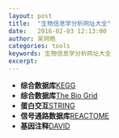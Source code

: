 ```yaml
---
layout: post
title:  "生物信息学分析网址大全"
date:   2016-02-03 12:13:00
author: 吴珂皓
categories: tools
keywords: 生物信息学分析网址大全
excerpt: 
---
```


- **综合数据库**[KEGG](http://www.genome.jp/kegg/)
- **综合数据库**[The Bio Grid](http://thebiogrid.org/)
- **蛋白交互**[STRING](http://string-db.org/)
- **信号通路数据库**[REACTOME](http://www.reactome.org/)
- **基因注释**[DAVID](https://david.ncifcrf.gov/)
